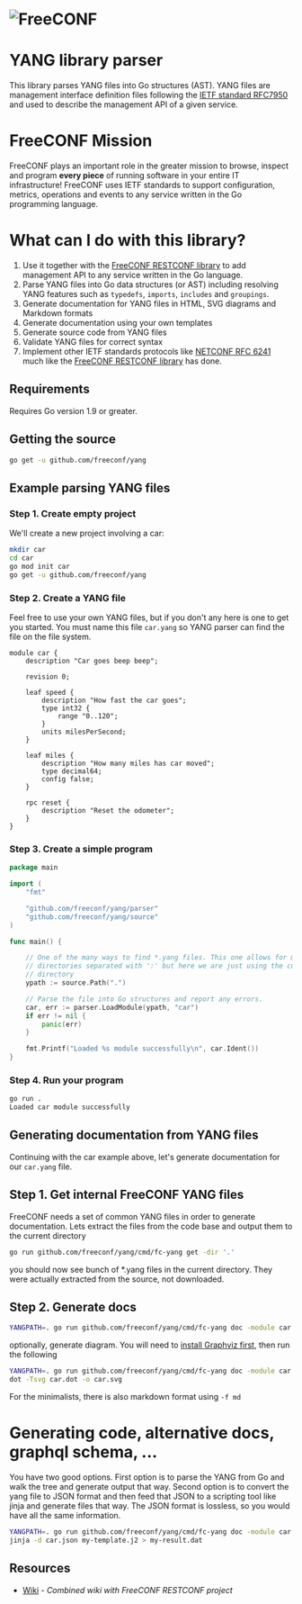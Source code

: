 # ![FreeCONF](https://s3.amazonaws.com/freeconf-static/freeconf-no-wrench.svg)

# YANG library parser

This library parses YANG files into Go structures (AST).  YANG files are management interface definition files following the [IETF standard RFC7950](https://datatracker.ietf.org/doc/html/rfc7950) and used to describe the management API of a given service.

# FreeCONF Mission

FreeCONF plays an important role in the greater mission to browse, inspect and program __every piece__ of running software in your entire IT infrastructure! FreeCONF uses IETF standards to support configuration, metrics, operations and events to any service written in the Go programming language.

# What can I do with this library?

1. Use it together with the [FreeCONF RESTCONF library](https://github.com/freeconf/restconf) to add management API to any service written in the Go language.
2. Parse YANG files into Go data structures (or AST) including resolving YANG features such as `typedefs`, `imports`, `includes` and `groupings`.
3. Generate documentation for YANG files in HTML, SVG diagrams and Markdown formats
4. Generate documentation using your own templates
5. Generate source code from YANG files
6. Validate YANG files for correct syntax
7. Implement other IETF standards protocols like [NETCONF RFC 6241](https://datatracker.ietf.org/doc/html/rfc6241) much like the [FreeCONF RESTCONF library](https://github.com/freeconf/restconf) has done.

## Requirements

Requires Go version 1.9 or greater.

## Getting the source

```bash
go get -u github.com/freeconf/yang
```

## Example parsing YANG files

### Step 1. Create empty project

We'll create a new project involving a car:

```bash
mkdir car
cd car
go mod init car
go get -u github.com/freeconf/yang
```

### Step 2. Create a YANG file

Feel free to use your own YANG files, but if you don't any here is one to get you started.  You must name this file `car.yang` so YANG parser can find the file on the file system.

```yang
module car {
	description "Car goes beep beep";

	revision 0;

	leaf speed {
		description "How fast the car goes";
	    type int32 {
		    range "0..120";
	    }
		units milesPerSecond;
	}

	leaf miles {
		description "How many miles has car moved";
	    type decimal64;
	    config false;
	}

	rpc reset {
		description "Reset the odometer";
	}
}
```

### Step 3. Create a simple program

```go
package main

import (
	"fmt"

	"github.com/freeconf/yang/parser"
	"github.com/freeconf/yang/source"
)

func main() {

	// One of the many ways to find *.yang files. This one allows for multiple
	// directories separated with ':' but here we are just using the current working
	// directory
	ypath := source.Path(".")

	// Parse the file into Go structures and report any errors.
	car, err := parser.LoadModule(ypath, "car")
	if err != nil {
		panic(err)
	}

	fmt.Printf("Loaded %s module successfully\n", car.Ident())
}
```

### Step 4. Run your program

```bash
go run .
Loaded car module successfully
```

## Generating documentation from YANG files

Continuing with the car example above, let's generate documentation for our `car.yang` file.

## Step 1. Get internal FreeCONF YANG files

FreeCONF needs a set of common YANG files in order to generate documentation. Lets extract the files from the code base and output them to the current directory

```bash
go run github.com/freeconf/yang/cmd/fc-yang get -dir '.'
```

you should now see bunch of *.yang files in the current directory.  They were actually extracted from the source, not downloaded. 

## Step 2. Generate docs

```bash
YANGPATH=. go run github.com/freeconf/yang/cmd/fc-yang doc -module car -f html > car.html
```

optionally, generate diagram.  You will need to [install Graphviz first](https://graphviz.org/download/), then run the following

```bash
YANGPATH=. go run github.com/freeconf/yang/cmd/fc-yang doc -module car -f dot > car.dot
dot -Tsvg car.dot -o car.svg
```

For the minimalists, there is also markdown format using `-f md`


# Generating code, alternative docs, graphql schema, ...

You have two good options. First option is to parse the YANG from Go and walk the tree and generate output that way.  Second option is to convert the yang file to JSON format and then feed that JSON to a scripting tool like jinja and generate files that way.  The JSON format is lossless, so you would have all the same information.

```bash
YANGPATH=. go run github.com/freeconf/yang/cmd/fc-yang doc -module car > car.json
jinja -d car.json my-template.j2 > my-result.dat
```

## Resources
* [Wiki](https://github.com/freeconf/restconf/wiki) - *Combined wiki with FreeCONF RESTCONF project*
